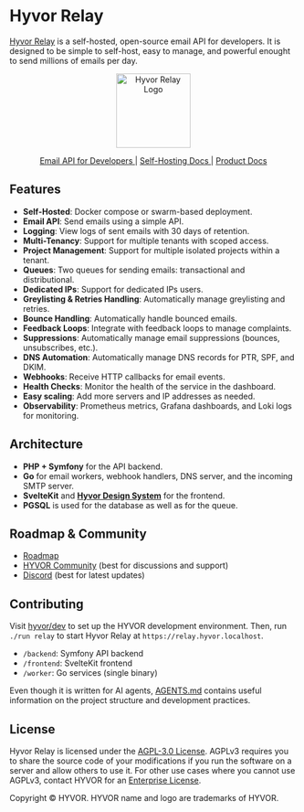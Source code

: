 # Hyvor Relay

[Hyvor Relay](https://relay.hyvor.com) is a self-hosted, open-source email API for developers. It is designed to be simple to self-host, easy to manage, and powerful enought to send millions of emails per day.

<p align="center">
  <a href="https://relay.hyvor.com">
    <img src="https://hyvor.com/img/logo.png" alt="Hyvor Relay Logo" width="130"/>
  </a>
</p>

<p align="center">
  <a href="https://relay.hyvor.com">
    Email API for Developers
  </a>
    <span> | </span>
    <a href="https://relay.hyvor.com/hosting">
    Self-Hosting Docs
  </a>
    <span> | </span>
    <a href="https://relay.hyvor.com/docs">
    Product Docs
  </a>
</p>

## Features

- **Self-Hosted**: Docker compose or swarm-based deployment.
- **Email API**: Send emails using a simple API.
- **Logging**: View logs of sent emails with 30 days of retention.
- **Multi-Tenancy**: Support for multiple tenants with scoped access.
- **Project Management**: Support for multiple isolated projects within a tenant.
- **Queues**: Two queues for sending emails: transactional and distributional.
- **Dedicated IPs**: Support for dedicated IPs users.
- **Greylisting & Retries Handling**: Automatically manage greylisting and retries.
- **Bounce Handling**: Automatically handle bounced emails.
- **Feedback Loops**: Integrate with feedback loops to manage complaints.
- **Suppressions**: Automatically manage email suppressions (bounces, unsubscribes, etc.).
- **DNS Automation**: Automatically manage DNS records for PTR, SPF, and DKIM.
- **Webhooks**: Receive HTTP callbacks for email events.
- **Health Checks**: Monitor the health of the service in the dashboard.
- **Easy scaling**: Add more servers and IP addresses as needed.
- **Observability**: Prometheus metrics, Grafana dashboards, and Loki logs for monitoring.

## Architecture

- **PHP + Symfony** for the API backend.
- **Go** for email workers, webhook handlers, DNS server, and the incoming SMTP server.
- **SvelteKit** and [**Hyvor Design System**](https://github.com/hyvor/design) for the frontend.
- **PGSQL** is used for the database as well as for the queue.

## Roadmap & Community

- [Roadmap](https://github.com/hyvor/relay/blob/main/ROADMAP.md)
- [HYVOR Community](https://hyvor.community) (best for discussions and support)
- [Discord](https://hyvor.com/discord) (best for latest updates)

## Contributing

Visit [hyvor/dev](https://github.com/hyvor/dev) to set up the HYVOR development environment. Then, run `./run relay` to start Hyvor Relay at `https://relay.hyvor.localhost`.

- `/backend`: Symfony API backend
- `/frontend`: SvelteKit frontend
- `/worker`: Go services (single binary)

Even though it is written for AI agents, [AGENTS.md](https://github.com/hyvor/relay/blob/main/AGENTS.md) contains useful information on the project structure and development practices.

<!-- ## Performance

TODO -->

## License

Hyvor Relay is licensed under the [AGPL-3.0 License](https://github.com/hyvor/relay/blob/main/LICENSE). AGPLv3 requires you to share the source code of your modifications if you run the software on a server and allow others to use it. For other use cases where you cannot use AGPLv3, contact HYVOR for an [Enterprise License](https://hyvor.com/enterprise).

Copyright © HYVOR. HYVOR name and logo are trademarks of HYVOR.
